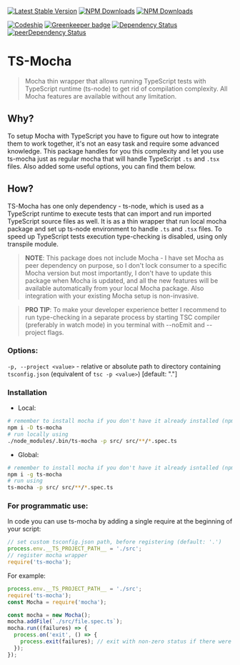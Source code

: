 [![Latest Stable Version](https://img.shields.io/npm/v/ts-mocha.svg)](https://www.npmjs.com/package/ts-mocha)
[![NPM Downloads](https://img.shields.io/npm/dt/ts-mocha.svg)](https://www.npmjs.com/package/ts-mocha)
[![NPM Downloads](https://img.shields.io/npm/dm/ts-mocha.svg)](https://www.npmjs.com/package/ts-mocha)

[![Codeship](https://img.shields.io/codeship/4164f690-ae0f-0135-f19a-42bf4c766088.svg)](https://app.codeship.com/projects/257364)
[![Greenkeeper badge](https://badges.greenkeeper.io/piotrwitek/ts-mocha.svg)](https://greenkeeper.io/)
[![Dependency Status](https://img.shields.io/david/piotrwitek/ts-mocha.svg)](https://david-dm.org/piotrwitek/ts-mocha)
[![peerDependency Status](https://img.shields.io/david/peer/piotrwitek/ts-mocha.svg)](https://david-dm.org/piotrwitek/ts-mocha#info=devDependencies)

# TS-Mocha
> Mocha thin wrapper that allows running TypeScript tests with TypeScript runtime (ts-node) to get rid of compilation complexity.
> All Mocha features are available without any limitation.

## Why?
To setup Mocha with TypeScript you have to figure out how to integrate them to work together, it's not an easy task and require some advanced knowledge.
This package handles for you this complexity and let you use ts-mocha just as regular mocha that will handle TypeScript `.ts` and `.tsx` files. Also added some useful options, you can find them below.

## How?
TS-Mocha has one only dependency - ts-node, which is used as a TypeScript runtime to execute tests that can import and run imported TypeScript source files as well. It is as a thin wrapper that run local mocha package and set up ts-node environment to handle `.ts` and `.tsx` files. To speed up TypeScript tests execution type-checking is disabled, using only transpile module.

> __NOTE__: This package does not include Mocha - I have set Mocha as peer dependency on purpose, so I don't lock consumer to a specific Mocha version but most importantly, I don't have to update this package when Mocha is updated, and all the new features will be available automatically from your local Mocha package. Also integration with your existing Mocha setup is non-invasive.

> __PRO TIP__: To make your developer experience better I recommend to run type-checking in a separate process by starting TSC compiler (preferably in watch mode) in you terminal with --noEmit and --project flags.

### Options:
`-p, --project <value>` - relative or absolute path to directory containing `tsconfig.json` (equivalent of `tsc -p <value>`) [default: "."]

### Installation

- Local:
```bash
# remember to install mocha if you don't have it already installed (npm i -D mocha)
npm i -D ts-mocha
# run locally using
./node_modules/.bin/ts-mocha -p src/ src/**/*.spec.ts
```

- Global:
```bash
# remember to install mocha if you don't have it already isntalled (npm i -g mocha)
npm i -g ts-mocha
# run using
ts-mocha -p src/ src/**/*.spec.ts
```

### For programmatic use:

In code you can use ts-mocha by adding a single require at the beginning of your script:

```javascript
// set custom tsconfig.json path, before registering (default: '.')
process.env.__TS_PROJECT_PATH__ = './src';
// register mocha wrapper
require('ts-mocha');
```

For example:

```javascript
process.env.__TS_PROJECT_PATH__ = './src';
require('ts-mocha');
const Mocha = require('mocha');

const mocha = new Mocha();
mocha.addFile(`./src/file.spec.ts`);
mocha.run((failures) => {
  process.on('exit', () => {
    process.exit(failures); // exit with non-zero status if there were failures
  });
});
```
